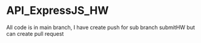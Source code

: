 # API_ExpressJS_HW

All code is in main branch, I have create push for sub branch submitHW but can create pull request
